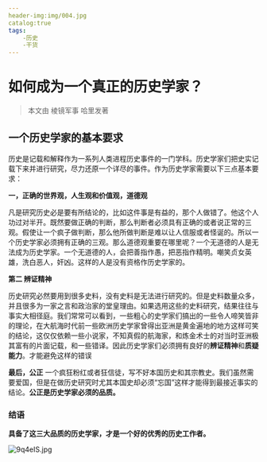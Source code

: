 ```yaml
---
header-img:img/004.jpg
catalog:true
tags:
    -历史
    -干货
---
```


# 如何成为一个真正的历史学家？
> 本文由 棱镜军事 哈里发著

## 一个历史学家的基本要求

历史是记载和解释作为一系列人类进程历史事件的一门学科。历史学家们把史实记载下来并进行研究，尽力还原一个详尽的事件。作为历史学家需要以下三点基本要求：

**一，正确的世界观，人生观和价值观，道德观**

凡是研究历史必是要有所结论的，比如这件事是有益的，那个人做错了。他这个人功过对半开。既然要做正确的判断，那么判断者必须具有正确的或者说正常的三观。假使让一个疯子做判断，那么他所做判断是难以让人信服或者怪诞的。所以一个历史学家必须拥有正确的三观。那么道德观重要在哪里呢？一个无道德的人是无法成为历史学家。一个无道德的人，会把善指作愚，把恶指作精明。嘲笑贞女英雄，洗白恶人，奸凶。这样的人是没有资格作历史学家的。

**第二 辨证精神**

历史研究必然要用到很多史料，没有史料是无法进行研究的。但是史料数量众多，并且很多为一家之言和政治家的堂皇理由。如果选用这些的史料研究，结果往往与事实大相径庭。我们常常可以看到，一些粗心的史学家们搞出的一些令人啼笑皆非的理论，在大航海时代前一些欧洲历史学家曾得出亚洲是黄金遍地的地方这样可笑的结论，这仅仅依赖一些小说家，不知真假的航海家，和炼金术士的对当时亚洲极其富有的片面记载，和一些错译。因此历史学家们必须拥有良好的**辨证精神**和**质疑能力**。才能避免这样的错误

**最后，公正**
一个疯狂粉红或者狂信徒，写不好本国历史和其宗教史。我们虽然需要爱国，但是在做历史研究时尤其本国史却必须“忘国”这样才能得到最接近事实的结论。**公正是历史学家必须的品质。**

### 结语

**具备了这三大品质的历史学家，才是一个好的优秀的历史工作者。**

![9q4eIS.jpg](https://s1.ax1x.com/2018/03/25/9q4eIS.jpg)

